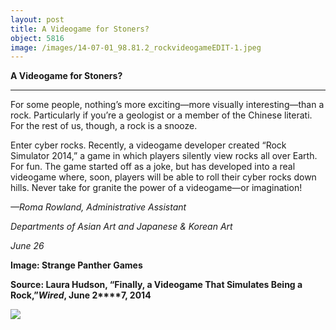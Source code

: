```yaml
---
layout: post
title: A Videogame for Stoners?
object: 5816
image: /images/14-07-01_98.81.2_rockvideogameEDIT-1.jpeg
---
```

**A Videogame for Stoners?**

****

For some people, nothing’s more exciting—more visually interesting—than a rock. Particularly if you’re a geologist or a member of the Chinese literati. For the rest of us, though, a rock is a snooze.

Enter cyber rocks. Recently, a videogame developer created “Rock Simulator 2014,” a game in which players silently view rocks all over Earth. For fun. The game started off as a joke, but has developed into a real videogame where, soon, players will be able to roll their cyber rocks down hills. Never take for granite the power of a videogame—or imagination!

*—Roma Rowland, Administrative Assistant*

*Departments of Asian Art and Japanese & Korean Art*

*June 26*

**Image: Strange Panther Games**

**Source: Laura Hudson, “Finally, a Videogame That Simulates Being a Rock,”*****Wired*****, June 2****7, 2014**

![]({{siteurl.base}}/images/14-07-01_98.81.2_rockvideogameEDIT-1.jpeg)
